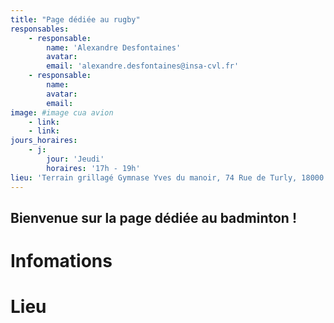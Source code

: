 ```yaml
---
title: "Page dédiée au rugby"
responsables:   
    - responsable:
        name: 'Alexandre Desfontaines'
        avatar:
        email: 'alexandre.desfontaines@insa-cvl.fr'
    - responsable:
        name:
        avatar:
        email:
image: #image cua avion
    - link:
    - link:
jours_horaires:
    - j:
        jour: 'Jeudi'
        horaires: '17h - 19h'
lieu: 'Terrain grillagé Gymnase Yves du manoir, 74 Rue de Turly, 18000 Bourges'
---
```


## Bienvenue sur la page dédiée au badminton !
# Infomations


# Lieu